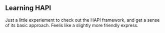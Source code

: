 ## Learning HAPI
Just a little experiement to check out the HAPI framework, and get a sense of its basic approach.  Feelis like a slightly more friendly express.

